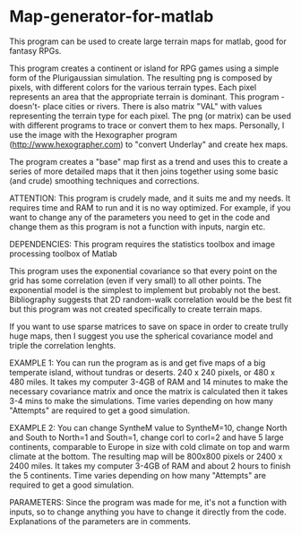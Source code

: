 # Map-generator-for-matlab
This program can be used to create large terrain maps for matlab, good for fantasy RPGs.


This program creates a continent or island for RPG games using a simple
form of the Plurigaussian simulation. 
The resulting png is composed by pixels, with different colors for the 
various terrain types. Each pixel represents an area that the appropriate
terrain is dominant. This program -doesn't- place cities or rivers.
There is also matrix "VAL" with values representing the terrain type for 
each pixel. The png (or matrix) can be used with different programs to 
trace or convert them to hex maps.
Personally, I use the image with the Hexographer program 
(http://www.hexographer.com) to "convert Underlay" and create hex maps.

The program creates a "base" map first as a trend and uses this to create
a series of more detailed maps that it then joins together using some
basic (and crude) smoothing techniques and corrections.

ATTENTION: This program is crudely made, and it suits me and my needs. It
requires time and RAM to run and it is no way optimized.
For example, if you want to change any of the parameters you need to get
in the code and change them as this program is not a function with
inputs, nargin etc.

DEPENDENCIES: This program requires the statistics toolbox and image 
processing toolbox of Matlab

This program uses the exponential covariance so that every point on the
grid has some correlation (even if very small) to all other points. The
exponential model is the simplest to implement but probably not the best.
Bibliography suggests that 2D random-walk correlation would be the best
fit but this program was not created specifically to create terrain maps. 

If you want to use sparse matrices to save on space in order to create
trully huge maps, then I suggest you use the spherical covariance model
and triple the correlation lenghts. 

EXAMPLE 1: You can run the program as is and get five maps of a big temperate
island, without tundras or deserts. 240 x 240 pixels, or 480 x 480 miles.
It takes my computer 3-4GB of RAM and 14 minutes to make the necessary 
covariance matrix and once the matrix is calculated then it takes 3-4 
mins to make the simulations.
Time varies depending on how many "Attempts" are required to get a good
simulation.

EXAMPLE 2: You can change SyntheM value to SyntheM=10, change North and
South to North=1 and South=1, change corl to corl=2 and have 5 large
continents, comparable to Europe in size with cold climate on top and warm
climate at the bottom. The resulting map will be 800x800 pixels or 2400 x
2400 miles.
It takes my computer 3-4GB of RAM and about 2 hours to finish the 5
continents.
Time varies depending on how many "Attempts" are required to get a good
simulation.

PARAMETERS:
Since the program was made for me, it's not a function with inputs, so to
change anything you have to change it directly from the code.
Explanations of the parameters are in comments.
